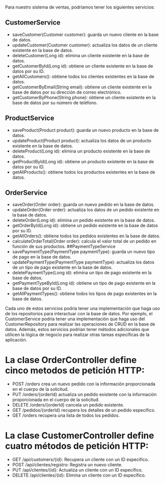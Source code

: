 Para nuestro sistema de ventas, podríamos tener los siguientes servicios:

## CustomerService
* saveCustomer(Customer customer): guarda un nuevo cliente en la base de datos.
* updateCustomer(Customer customer): actualiza los datos de un cliente existente en la base de datos.
* deleteCustomer(Long id): elimina un cliente existente en la base de datos.
* getCustomerById(Long id): obtiene un cliente existente en la base de datos por su ID.
* getAllCustomers(): obtiene todos los clientes existentes en la base de datos.
* getCustomerByEmail(String email): obtiene un cliente existente en la base de datos por su dirección de correo electrónico.
* getCustomerByPhone(String phone): obtiene un cliente existente en la base de datos por su número de teléfono.

## ProductService
* saveProduct(Product product): guarda un nuevo producto en la base de datos.
* updateProduct(Product product): actualiza los datos de un producto existente en la base de datos.
* deleteProduct(Long id): elimina un producto existente en la base de datos.
* getProductById(Long id): obtiene un producto existente en la base de datos por su ID.
* getAllProducts(): obtiene todos los productos existentes en la base de datos.

## OrderService
* saveOrder(Order order): guarda un nuevo pedido en la base de datos.
* updateOrder(Order order): actualiza los datos de un pedido existente en la base de datos.
* deleteOrder(Long id): elimina un pedido existente en la base de datos.
* getOrderById(Long id): obtiene un pedido existente en la base de datos por su ID.
* getAllOrders(): obtiene todos los pedidos existentes en la base de datos.
* calculateOrderTotal(Order order): calcula el valor total de un pedido en función de sus productos.
##PaymentTypeService
* savePaymentType(PaymentType paymentType): guarda un nuevo tipo de pago en la base de datos.
* updatePaymentType(PaymentType paymentType): actualiza los datos de un tipo de pago existente en la base de datos.
* deletePaymentType(Long id): elimina un tipo de pago existente en la base de datos.
* getPaymentTypeById(Long id): obtiene un tipo de pago existente en la base de datos por su ID.
* getAllPaymentTypes(): obtiene todos los tipos de pago existentes en la base de datos.


Cada uno de estos servicios podría tener una implementación que haga uso de los repositorios para interactuar con la base de datos. Por ejemplo, el CustomerService podría tener una implementación que haga uso del CustomerRepository para realizar las operaciones de CRUD en la base de datos. Además, estos servicios podrían tener métodos adicionales que utilicen la lógica de negocio para realizar otras tareas específicas de la aplicación.


# La clase OrderController define cinco metodos de petición HTTP:

* POST /orders crea un nuevo pedido con la información proporcionada en el cuerpo de la solicitud.
* PUT /orders/{orderId} actualiza un pedido existente con la información proporcionada en el cuerpo de la solicitud.
* DELETE /orders/{orderId} cancela un pedido existente.
* GET /pedidos/{orderId} recupera los detalles de un pedido específico.
* GET /orders recupera una lista de todos los pedidos.

# La clase CustomerController define cuatro métodos de petición HTTP:

* GET /api/customers/{id}: Recupera un cliente con un ID específico.
* POST /api/clientes/registro: Registra un nuevo cliente.
* PUT /api/clientes/{id}: Actualiza un cliente con un ID específico.
* DELETE /api/clientes/{id}: Elimina un cliente con un ID específico.
